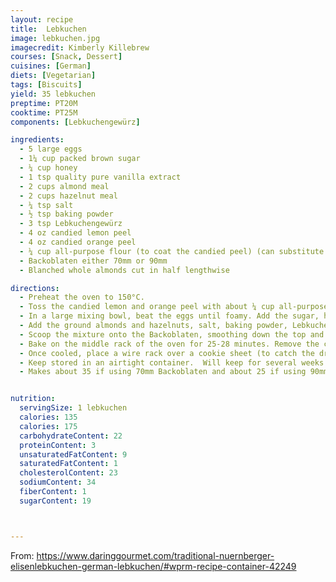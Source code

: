```yaml
---
layout: recipe
title:  Lebkuchen
image: lebkuchen.jpg
imagecredit: Kimberly Killebrew
courses: [Snack, Dessert]
cuisines: [German]
diets: [Vegetarian]
tags: [Biscuits]
yield: 35 lebkuchen
preptime: PT20M
cooktime: PT25M
components: [Lebkuchengewürz]

ingredients:
  - 5 large eggs
  - 1¼ cup packed brown sugar
  - ¼ cup honey
  - 1 tsp quality pure vanilla extract
  - 2 cups almond meal
  - 2 cups hazelnut meal
  - ¼ tsp salt
  - ½ tsp baking powder
  - 3 tsp Lebkuchengewürz
  - 4 oz candied lemon peel
  - 4 oz candied orange peel
  - ¼ cup all-purpose flour (to coat the candied peel) (can substitute gluten free)
  - Backoblaten either 70mm or 90mm
  - Blanched whole almonds cut in half lengthwise

directions:
  - Preheat the oven to 150°C.
  - Toss the candied lemon and orange peel with about ¼ cup all-purpose flour to keep it from sticking together and then pulse in a food processor until finely minced. Set aside.
  - In a large mixing bowl, beat the eggs until foamy. Add the sugar, honey and vanilla extract and beat until combined.
  - Add the ground almonds and hazelnuts, salt, baking powder, Lebkuchengewürz, and candied lemon and orange peels and stir vigorously until thoroughly combined. (You can use a stand mixer fitted with the paddle attachment and beat for about 2 minutes). The mixture will be wet but if it is too thin to scoop onto the oblaten add some more almond or hazelnut meal.
  - Scoop the mixture onto the Backoblaten, smoothing down the top and leaving just a slight space around the edges. Set them on a lined cookie sheet.
  - Bake on the middle rack of the oven for 25-28 minutes. Remove the cookie sheet and allow to cool completely.
  - Once cooled, place a wire rack over a cookie sheet (to catch the drippings). Dip half the Lebkuchen in the chocolate glaze and half in the sugar glaze, letting the excess drip back into the bowl and then place the Lebkuchen on the wire rack. Arrange 3 almonds on each Lebkuchen while the glaze is still wet. Let the Lebkuchen dry completely until the glaze is hardened.
  - Keep stored in an airtight container.  Will keep for several weeks and the flavor improves with time.
  - Makes about 35 if using 70mm Backoblaten and about 25 if using 90mm Backoblaten.


nutrition:
  servingSize: 1 lebkuchen
  calories: 135
  calories: 175
  carbohydrateContent: 22
  proteinContent: 3
  unsaturatedFatContent: 9
  saturatedFatContent: 1
  cholesterolContent: 23
  sodiumContent: 34
  fiberContent: 1
  sugarContent: 19



---
```

From: https://www.daringgourmet.com/traditional-nuernberger-elisenlebkuchen-german-lebkuchen/#wprm-recipe-container-42249
